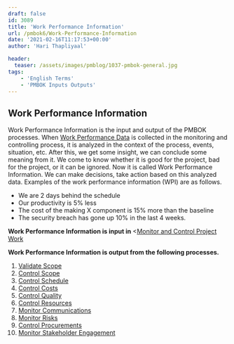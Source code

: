 ```yaml
---
draft: false
id: 3089   
title: 'Work Performance Information'
url: /pmbok6/Work-Performance-Information
date: '2021-02-16T11:17:53+00:00'
author: 'Hari Thapliyaal'

header:
  teaser: /assets/images/pmblog/1037-pmbok-general.jpg
tags:
    - 'English Terms'
    - 'PMBOK Inputs Outputs'
---
```


## Work Performance Information

Work Performance Information is the input and output of the PMBOK processes. When [Work Performance Data](work-performance-data/) is collected in the monitoring and controlling process, it is analyzed in the context of the process, events, situation, etc. After this, we get some insight, we can conclude some meaning from it. We come to know whether it is good for the project, bad for the project, or it can be ignored. Now it is called Work Performance Information. We can make decisions, take action based on this analyzed data. Examples of the work performance information (WPI) are as follows.

- We are 2 days behind the schedule
- Our productivity is 5% less
- The cost of the making X component is 15% more than the baseline
- The security breach has gone up 10% in the last 4 weeks.

**Work Performance Information is input in** <[Monitor and Control Project Work](/pmbok6/monitor-and-control-project-work)

**Work Performance Information is output from the following processes.**

1. [Validate Scope](/pmbok6/validate-scope)
2. [Control Scope](/pmbok6/control-scope)
3. [Control Schedule](/pmbok6/control-schedule)
4. [Control Costs](/pmbok6/control-costs)
5. [Control Quality](/pmbok6/control-quality)
6. [Control Resources](/pmbok6/control-resources)
7. [Monitor Communications](/pmbok6/monitor-communications)
8. [Monitor Risks](/pmbok6/monitor-risks)
9. [Control Procurements](/pmbok6/control-procurements)
10. [Monitor Stakeholder Engagement](/pmbok6/monitor-stakeholder-engagement)